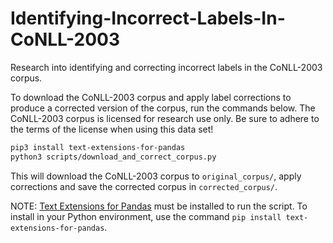# Identifying-Incorrect-Labels-In-CoNLL-2003
Research into identifying and correcting incorrect labels in the CoNLL-2003 corpus.

To download the CoNLL-2003 corpus and apply label corrections to produce a corrected version of
the corpus, run the commands below. The CoNLL-2003 corpus is licensed for research use only. Be
sure to adhere to the terms of the license when using this data set!

```bash
pip3 install text-extensions-for-pandas
python3 scripts/download_and_correct_corpus.py
```

This will download the CoNLL-2003 corpus to `original_corpus/`, apply corrections and save the
corrected corpus in `corrected_corpus/`.

NOTE: [Text Extensions for Pandas](https://github.com/CODAIT/text-extensions-for-pandas) must be 
installed to run the script. To install in your Python environment, use the command
`pip install text-extensions-for-pandas`.

